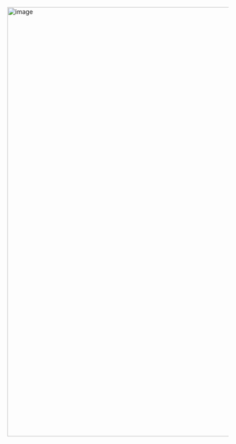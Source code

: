 [<img width="1885" height="978" alt="image" src="https://github.com/user-attachments/assets/eaa20904-0796-4715-947c-e19cafb7d850" />
](https://hydras.nexus/)

